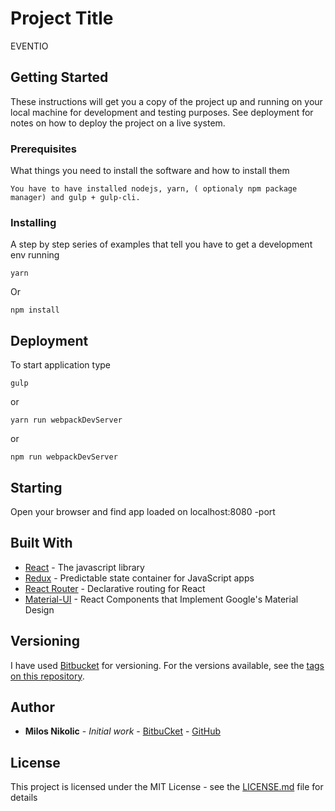 # Project Title

EVENTIO

## Getting Started

These instructions will get you a copy of the project up and running on your local machine for development and testing purposes. See deployment for notes on how to deploy the project on a live system.

### Prerequisites

What things you need to install the software and how to install them

```
You have to have installed nodejs, yarn, ( optionaly npm package manager) and gulp + gulp-cli.
```

### Installing

A step by step series of examples that tell you have to get a development env running


```
yarn
```

Or

```
npm install
```

## Deployment

To start application type

```
gulp
```

or  

```
yarn run webpackDevServer
```

or

```
npm run webpackDevServer
```

## Starting

Open your browser and find app loaded on localhost:8080 -port


## Built With

* [React](https://facebook.github.io/react/) - The javascript library
* [Redux](http://redux.js.org/) - Predictable state container for JavaScript apps
* [React Router](https://github.com/ReactTraining/react-router) - Declarative routing for React
* [Material-UI](http://www.material-ui.com/) - React Components that Implement Google's Material Design

## Versioning

I have used [Bitbucket](https://bitbucket.org/milos_nikolic/eventio) for versioning. For the versions available, see the [tags on this repository](https://bitbucket.org/milos_nikolic/eventio). 

## Author

* **Milos Nikolic** - *Initial work* - [BitbuCket](https://bitbucket.org/milos_nikolic/eventio) - [GitHub](https://github.com/Milos5611)


## License

This project is licensed under the MIT License - see the [LICENSE.md](LICENSE.md) file for details
